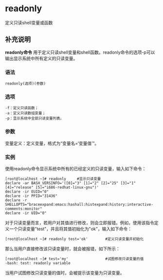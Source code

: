 readonly
===

定义只读shell变量或函数

## 补充说明

**readonly命令** 用于定义只读shell变量和shell函数。readonly命令的选项-p可以输出显示系统中所有定义的只读变量。

### 语法

```shell
readonly(选项)(参数)
```

### 选项

```shell
-f：定义只读函数；
-a：定义只读数组变量；
-p：显示系统中全部只读变量列表。
```

### 参数

变量定义：定义变量，格式为“变量名=‘变量值’”。

### 实例

使用readonly命令显示系统中所有的已经定义的只读变量，输入如下命令：

```shell
[root@localhost ~]# readonly     #显示只读变量
declare -ar BASH_VERSINFO='([0]="3" [1]="2" [2]="25" [3]="1" [4]="release" [5]="i686-redhat-linux-gnu")'
declare -ir EUID="0"
declare -ir PPID="31436"
declare -r SHELLOPTS="braceexpand:emacs:hashall:histexpand:history:interactive-comments:monitor"
declare -ir UID="0"
```

对于只读变量而言，若用户对其值进行修改，则会立即报错。例如，使用该指令定义一个只读变量"test"，并且将其值初始化为"ok"，输入如下命令：

```shell
[root@localhost ~]# readonly test='ok'        #定义只读变量并初始化
```

那么当用户直接修改该只读变量时，就会被报错，如下所示：

```shell
[root@localhost ~]# test='my'                 #试图修改只读变量的值
-bash: test: readonly variable
```

当用户试图修改只读变量的值时，会被提示该变量为只读变量。


<!-- Linux命令行搜索引擎：https://jaywcjlove.github.io/linux-command/ -->